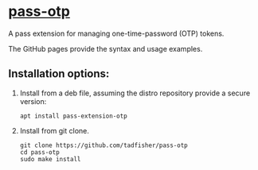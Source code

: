 # [pass-otp](https://github.com/tadfisher/pass-otp)

A pass extension for managing one-time-password (OTP) tokens.

The GitHub pages provide the syntax and usage examples.

## Installation options:

1. Install from a deb file, assuming the distro repository provide a secure version:
    ```shell
    apt install pass-extension-otp
    ```

2. Install from git clone.
    ```shell
    git clone https://github.com/tadfisher/pass-otp
    cd pass-otp
    sudo make install
    ```
